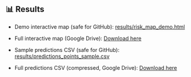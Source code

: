 ## 📊 Results

- Demo interactive map (safe for GitHub): [results/risk_map_demo.html](https://github.com/sherryfish321/urban-expansion-probability/blob/2e0f2c47589c552213e07ef319d5a80dd232310b/results/risk_map_demo.html)  
- Full interactive map (Google Drive): [Download here](https://drive.google.com/file/d/1MBShJFRBmmQlr037uxh39WaFsGBU6Y6F/view?usp=drive_link)

- Sample predictions CSV (safe for GitHub): [results/predictions_points_sample.csv](https://github.com/sherryfish321/urban-expansion-probability/blob/2e0f2c47589c552213e07ef319d5a80dd232310b/results/predictions_points_sample.csv)  
- Full predictions CSV (compressed, Google Drive): [Download here](https://drive.google.com/file/d/1nCbf6BV8uH6mx6Eky4PdEHXzjF-DsnRP/view?usp=sharing)  

